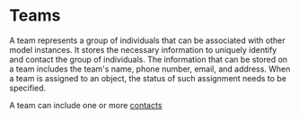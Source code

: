 # Teams

A team represents a group of individuals that can be associated with other model instances. It stores the necessary information to uniquely identify and contact the group of individuals. The information that can be stored on a team includes the team's name, phone number, email, and address. When a team is assigned to an object, the status of such assignment needs to be specified.

A team can include one or more [contacts](contact.md)

